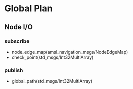# Global Plan

## Node I/O
### subscribe
  - node_edge_map(amsl_navigation_msgs/NodeEdgeMap)
  - check_point(std_msgs/Int32MultiArray)

### publish
  - global_path(std_msgs/Int32MultiArray)
